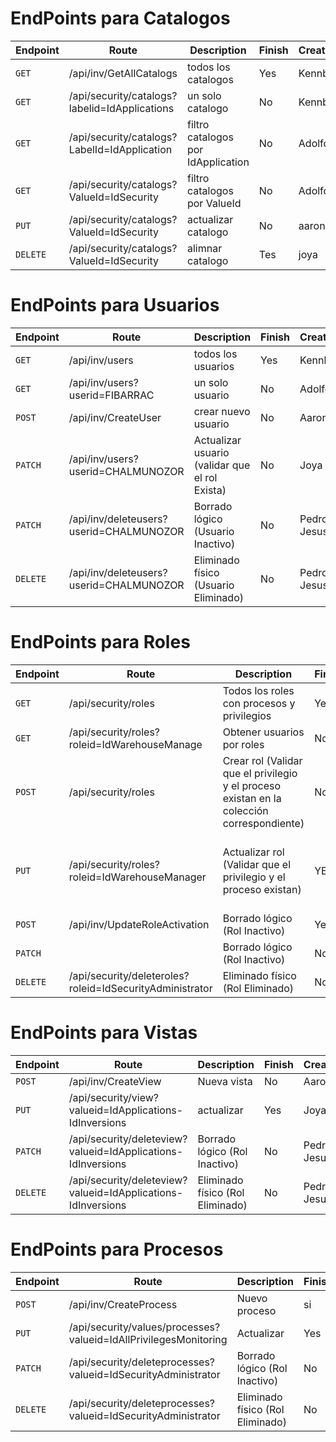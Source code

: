 # EndPoints para Catalogos

Endpoint | Route | Description | Finish | Creator | Body
---------|----------|----------|----------|---------- |----------
`GET` | /api/inv/GetAllCatalogs | todos los catalogos | Yes | Kennby | none
`GET` | /api/security/catalogs?labelid=IdApplications | un solo catalogo | No| Kennby| none
`GET` | /api/security/catalogs?LabelId=IdApplication | filtro catalogos por IdApplication| No| Adolfo | none
`GET` | /api/security/catalogs?ValueId=IdSecurity | filtro catalogos por ValueId | No| Adolfo | none
`PUT` | /api/security/catalogs?ValueId=IdSecurity | actualizar catalogo | No| aaron | none
`DELETE` | /api/security/catalogs?ValueId=IdSecurity | alimnar catalogo | Tes | joya| none

# EndPoints para Usuarios

Endpoint | Route | Description | Finish | Creator | Body
---------|----------|----------|----------|---------- | ---------
`GET` | /api/inv/users | todos los usuarios | Yes | Kennby| none
`GET` | /api/inv/users?userid=FIBARRAC | un solo usuario | No| Adolfo| none
`POST` | /api/inv/CreateUser | crear nuevo usuario | No | Aaron| none
`PATCH` | /api/inv/users?userid=CHALMUNOZOR | Actualizar usuario (validar que el rol Exista) | No | Joya| none
`PATCH` | /api/inv/deleteusers?userid=CHALMUNOZOR | Borrado lógico (Usuario Inactivo) | No | Pedro y Jesus| none
`DELETE` | /api/inv/deleteusers?userid=CHALMUNOZOR| Eliminado físico (Usuario Eliminado) | No | Pedro y Jesus| none

# EndPoints para Roles

Endpoint | Route | Description | Finish| Creator | Body
---------|----------|----------|----------|---------- | ----------
`GET` | /api/security/roles | Todos los roles con procesos y privilegios | Yes| Kennby| none
`GET` | /api/security/roles?roleid=IdWarehouseManage | Obtener usuarios por roles | No | Adolfo| none
`POST` | /api/security/roles | Crear rol (Validar que el privilegio y el proceso existan en la colección correspondiente) | No | Aaron| none
`PUT` | /api/security/roles?roleid=IdWarehouseManager | Actualizar rol (Validar que el privilegio y el proceso existan) | YES | Joya| {"ROLEID": "IdWarehouseManager","PROCESSES": [{"PROCESSID": "IdProcesses","APPLICATIONNAME":"SECURYTY-Update","PRIVILEGES":[{"PRIVILEGEID":	"IdRead","PRIVILEGENAME":	"update-Read"}]}]}
`POST` |  /api/inv/UpdateRoleActivation | Borrado lógico (Rol Inactivo) | Yes | Pedro y Jesus| { "roleid": "IdWarehouseManager", "activated": false}
`PATCH` |   | Borrado lógico (Rol Inactivo) | No | Pedro y Jesus| none
`DELETE` |  /api/security/deleteroles?roleid=IdSecurityAdministrator | Eliminado físico (Rol Eliminado) |No | Pedro y Jesus| none

# EndPoints para Vistas

Endpoint | Route | Description | Finish| Creator | Body
---------|----------|----------|----------|---------- | ----------
`POST` | /api/inv/CreateView | Nueva vista| No | Aaron| none
`PUT` | /api/security/view?valueid=IdApplications-IdInversions | actualizar | Yes | Joya| none
`PATCH` |   /api/security/deleteview?valueid=IdApplications-IdInversions | Borrado lógico (Rol Inactivo) | No | Pedro y Jesus| none
`DELETE` |  /api/security/deleteview?valueid=IdApplications-IdInversions | Eliminado físico (Rol Eliminado) |No | Pedro y Jesus| none

# EndPoints para Procesos

Endpoint | Route | Description | Finish| Creator | Body
---------|----------|----------|----------|---------- | ---------
`POST` | /api/inv/CreateProcess | Nuevo proceso | si | Aaron| none
`PUT` | /api/security/values/processes?valueid=IdAllPrivilegesMonitoring | Actualizar | Yes | Joya| none
`PATCH` |   /api/security/deleteprocesses?valueid=IdSecurityAdministrator | Borrado lógico (Rol Inactivo) | No | Pedro y Jesus| none
`DELETE` |  /api/security/deleteprocesses?valueid=IdSecurityAdministrator | Eliminado físico (Rol Eliminado) |No | Pedro y Jesus| none


